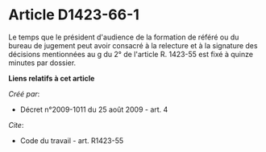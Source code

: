 # Article D1423-66-1

Le temps que le président d'audience de la formation de référé ou du bureau de jugement peut avoir consacré à la relecture et
à la signature des décisions mentionnées au g du 2° de l'article R. 1423-55 est fixé à quinze minutes par dossier.

**Liens relatifs à cet article**

_Créé par_:

  - Décret n°2009-1011 du 25 août 2009 - art. 4

_Cite_:

  - Code du travail - art. R1423-55
